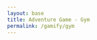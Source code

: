```yaml
---
layout: base
title: Adventure Game - Gym
permalink: /gamify/gym
---
```


<div id="gameContainer">
    <div id="promptDropDown" class="promptDropDown" style="z-index: 9999"></div>
    <canvas id='gameCanvas'></canvas>
</div>

<script type="module">
    // Adventure Game assets locations
    import Game from "{{site.baseurl}}/assets/js/adventureGame/Game.js";
    import GameLevelGym from "{{site.baseurl}}/assets/js/adventureGame/GameLevelGym.js";
    import DialogueSystem from "{{site.baseurl}}/assets/js/adventureGame/DialogueSystem.js"; // Corrected path
    import { pythonURI, javaURI, fetchOptions } from '{{site.baseurl}}/assets/js/api/config.js';

    const gameLevelClasses = [GameLevelGym]; // Only include GameLevelGym

    const instructionsStyle = `
        position: fixed;
        top: 50%;
        left: 50%;
        transform: translate(-50%, -50%);
        background: linear-gradient(135deg, black, purple);
        color: white;
        padding: 30px;
        border-radius: 15px;
        z-index: 1000;
        max-width: 600px;
        width: 90%;
        font-family: 'Press Start 2P', cursive;
        border: 3px solid purple;
        box-shadow: 0 0 20px rgba(128, 0, 128, 0.5);
    `;

    const instructionsHTML = `
        <h2 style="color: purple; margin-bottom: 15px; text-align: center;">Welcome to the Gym!</h2>
        <div style="margin-bottom: 15px;">
            <h3 style="color: purple;">Controls:</h3>
            <p>• WASD - Move</p>
            <p>• E - Interact with NPCs</p>
            <p>• ESC - Exit mini-games/End the level</p>
        </div>
        <div style="text-align: center;">
            <button id="startGameBtn" style="
                background: purple;
                color: white;
                border: none;
                padding: 8px 16px;
                border-radius: 5px;
                cursor: pointer;
                font-family: 'Press Start 2P', cursive;
                font-size: 12px;
                transition: all 0.3s ease;
            ">Start Game</button>
        </div>
    `;

    // Web Server Environment data
    const environment = {
        path: "/Lucky-Charms", // Ensure this matches the actual base URL
        pythonURI: pythonURI,
        javaURI: javaURI,
        fetchOptions: fetchOptions,
        gameContainer: document.getElementById("gameContainer"),
        gameCanvas: document.getElementById("gameCanvas"),
        instructionsStyle: instructionsStyle,
        instructionsHTML: instructionsHTML,
        gameLevelClasses: gameLevelClasses
    };

    // Launch Adventure Game
    Game.main(environment);
</script>
